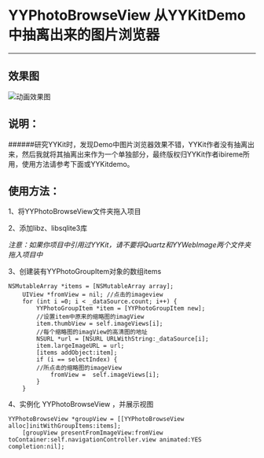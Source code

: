 # YYPhotoBrowseView 从YYKitDemo中抽离出来的图片浏览器
---- 
## 效果图
![][image-1]
## 说明：
######研究YYKit时，发现Demo中图片浏览器效果不错，YYKit作者没有抽离出来，然后我就将其抽离出来作为一个单独部分，最终版权归YYKit作者ibireme所用，使用方法请参考下面或YYKitdemo。
## 使用方法：
1、将YYPhotoBrowseView文件夹拖入项目

2、添加libz、libsqlite3库 

_注意：如果你项目中引用过YYKit，请不要将Quartz和YYWebImage两个文件夹拖入项目中_

3、创建装有YYPhotoGroupItem对象的数组items

	NSMutableArray *items = [NSMutableArray array];
	    UIView *fromView = nil; //点击的imageview
	    for (int i =0; i < _dataSource.count; i++) {
	        YYPhotoGroupItem *item = [YYPhotoGroupItem new];
	        //设置item中原来的缩略图的imagView
	        item.thumbView = self.imageViews[i];
	        //每个缩略图的imagView的高清图的地址
	        NSURL *url = [NSURL URLWithString:_dataSource[i];
	        item.largeImageURL = url;
	        [items addObject:item];
	        if (i == selectIndex) {
	        //所点击的缩略图的imageView
	            fromView =  self.imageViews[i];
	        }
	    }
4、实例化 YYPhotoBrowseView ，并展示视图

	YYPhotoBrowseView *groupView = [[YYPhotoBrowseView alloc]initWithGroupItems:items];
	    [groupView presentFromImageView:fromView toContainer:self.navigationController.view animated:YES completion:nil];

[image-1]:	https://github.com/ding379985418/YYPhotoBrowseView/blob/master/YYPhotoBrowseView.gif "动画效果图"
